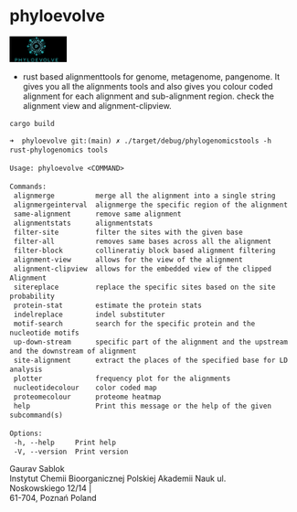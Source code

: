 # phyloevolve

<img src="https://github.com/IBCHgenomic/phyloevolve/blob/main/phyloevolve.png" width="100" />

 - rust based alignmenttools for genome, metagenome, pangenome. It gives you all the alignments tools and also gives you colour coded alignment for each alignment and sub-alignment region. check the alignment view and alignment-clipview. 

 ```
 cargo build 
 ```
 ```
 ➜  phyloevolve git:(main) ✗ ./target/debug/phylogenomicstools -h
 rust-phylogenomics tools

 Usage: phyloevolve <COMMAND>

 Commands:
  alignmerge          merge all the alignment into a single string
  alignmergeinterval  alignmerge the specific region of the alignment
  same-alignment      remove same alignment
  alignmentstats      alignmentstats
  filter-site         filter the sites with the given base
  filter-all          removes same bases across all the alignment
  filter-block        collineratiy block based alignment filtering
  alignment-view      allows for the view of the alignment
  alignment-clipview  allows for the embedded view of the clipped Alignment
  sitereplace         replace the specific sites based on the site probability
  protein-stat        estimate the protein stats
  indelreplace        indel substituter
  motif-search        search for the specific protein and the nucleotide motifs
  up-down-stream      specific part of the alignment and the upstream and the downstream of alignment
  site-alignment      extract the places of the specified base for LD analysis
  plotter             frequency plot for the alignments
  nucleotidecolour    color coded map
  proteomecolour      proteome heatmap
  help                Print this message or the help of the given subcommand(s)

 Options:
  -h, --help     Print help
  -V, --version  Print version
 ``` 
 
  Gaurav Sablok \
  Instytut Chemii Bioorganicznej Polskiej Akademii Nauk ul. \
  Noskowskiego 12/14 | \
  61-704, Poznań Poland
